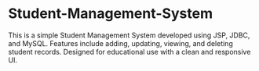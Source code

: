 # Student-Management-System
This is a simple Student Management System developed using JSP, JDBC, and MySQL. Features include adding, updating, viewing, and deleting student records. Designed for educational use with a clean and responsive UI.
